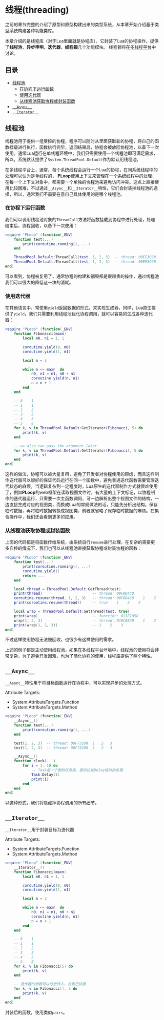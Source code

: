 # 线程(threading)

之前的章节完整的介绍了原型和原型构建出来的类型系统，从本章开始介绍基于类型系统构建各种功能类库。

本章介绍的是线程库（对于Lua里面就是协程库），它封装了Lua的协程操作，提供了**线程池**，**异步申明**，**迭代器**，**线程锁**几个功能模块。 线程锁将在[多线程平台](021.multi.os.thread.md)中讨论。


## 目录
* [线程池](#线程池)
	* [在协程下运行函数](#在协程下运行函数)
	* [使用迭代器](#使用迭代器)
	* [从线程池获取协程或封装函数](#从线程池获取协程或封装函数)
* [`__Async__`](#`__async__`)
* [`__Iterator__`](#`__iterator__`)


## 线程池

线程池用于提供一组受控的协程，程序可以随时从里面获取新的协程，将自己的函数挂载进行执行，函数执行完毕，返回结果后，协程会被放回协程池，以备下一次使用。通常Lua运行在单线程环境中，我们只需要使用一个线程池即可满足需求，所以，系统默认提供了`System.ThreadPool.Default`作为默认用线程池。

在多线程平台上，通常，每个系统线程会运行一个Lua的协程，在同系统线程中的处理可以认为是单线程的， **PLoop**使用上下文来管理在一个系统线程中的处理，在每一个上下文对象中，都需要一个单独的协程池来避免访问冲突。这点上直接使用比较困难，不过通过`__Async__`和`__Iterator__`特性，它们会封装掉线程池的选择，所以，通常我们不需要在意自己具体使用的是哪个线程池。


### 在协程下运行函数

我们可以调用线程池对象的`ThreadCall`方法将函数挂载到协程中进行处理，处理结束后，协程回收，以备下一次使用：

```lua
require "PLoop" (function(_ENV)
	function test(...)
		print(coroutine.running(), ...)
	end

	ThreadPool.Default:ThreadCall(test, 1, 2, 3)  -- thread: 00EE3C90	1	2	3
	ThreadPool.Default:ThreadCall(test, 1, 2, 3)  -- thread: 00EE3C90	1	2	3
end)
```

可以看到，协程被复用了，通常协程的构建和销毁都是很昂贵的操作，通过线程池我们可以很大的降低这一块的消耗。


### 使用迭代器

在其他语言中，常使用`yield`返回数据的形式，来实现生成器，同样，Lua原生提供了`yield`，我们只需要利用线程池优化协程调用，就可以容易的生成各种迭代器：

```lua
require "PLoop" (function(_ENV)
	function Fibonacci(maxn)
		local n0, n1 = 1, 1

		coroutine.yield(0, n0)
		coroutine.yield(1, n1)

		local n = 2

		while n <= maxn  do
			n0, n1 = n1, n0 + n1
			coroutine.yield(n, n1)
			n = n + 1
		end
	end

	-- 0    1
	-- 1    1
	-- 2    2
	-- 3    3
	-- 4    5
	-- 5    8
	for k, v in ThreadPool.Default:GetIterator(Fibonacci, 5) do
		print(k, v)
	end

	-- we also can pass the argument later
	for k, v in ThreadPool.Default:GetIterator(Fibonacci), 5 do
		print(k, v)
	end
end)
```

这样的做法，协程可以被大量复用，避免了开发者对协程使用的顾虑，而且这样制作迭代器可以很好的保证代码运行在同一个函数中，避免普通迭代函数需要管理迭代状态的麻烦，当逻辑复杂到一定程度时，Lua原生的迭代器制作方式就很难使用了，例如**PLoop**的web框架在读取视图文件时，有大量的上下文标记，以协程制作的迭代器运行，只需要一次主函数调用，可一边解析出整个视图文件的结构，一边直接生成对应的视图类，而换成Lua的常规做法的话，只能先分析出结构，保存临时数据，再将临时数据转换成视图类，前者就省略了保存临时数据的麻烦。在集合操作中，我们还会看到更多的应用。


### 从线程池获取协程或封装函数

上面的代码都是将函数传给系统，由系统自行`resume`进行处理，在复杂的需要更多自控的情况下，我们也可以从线程池直接获取协程或封装协程的函数：

```lua
require "PLoop" (function(_ENV)
	function test(...)
		print(coroutine.running(), ...)
		coroutine.yield()
		return ...
	end

	local thread = ThreadPool.Default:GetThread(test)
	print(thread)                       -- thread: 00F8D4C0
	coroutine.resume(thread, 1, 2, 3)   -- thread: 00F8D4C0    1    2    3
	print(coroutine.resume(thread))     -- true    1    2    3

	local wrap = ThreadPool.Default:GetThread(test, true)
	print(wrap)                         -- function: 011F1058
	wrap(1, 2, 3)                       -- thread: 010C0E30    1    2    3
	print(wrap(1, 2, 3))                -- 1    2    3
end)
```

不过这样使用协程无法被回收，也很少有这样使用的需求。

上述的例子都是主动使用线程池，如果在多线程平台环境中，线程池的使用将会非常复杂，为了避免开发困难，也为了简化协程的使用，线程库提供了两个特性。

## `__Async__`

`__Async__`特性用于将目标函数运行在协程中，可以实现异步的处理方式。

Attribute Targets:
* System.AttributeTargets.Function
* System.AttributeTargets.Method

```lua
require "PLoop" (function(_ENV)
	__Async__()
	function test(...)
		print(coroutine.running(), ...)
	end

	test(1, 2, 3)  -- thread: 00F73208	1	2	3
	test(1, 2, 3)  -- thread: 00F73208	1	2	3

	__Async__()
	function clock(...)
		for i = 1, 10 do
			-- Task是一个假的任务库，提供比如Delay延时的处理
			Task.Delay(1)
			print(i)
		end
	end
end)
```

以这种形式，我们将隐藏掉协程调用的所有细节。


## `__Iterator__`

`__Iterator__`用于封装目标为迭代器

Attribute Targets:
* System.AttributeTargets.Function
* System.AttributeTargets.Method

```lua
require "PLoop" (function(_ENV)
	__Iterator__()
	function Fibonacci(maxn)
		local n0, n1 = 1, 1

		coroutine.yield(0, n0)
		coroutine.yield(1, n1)

		local n = 2

		while n <= maxn  do
			n0, n1 = n1, n0 + n1
			coroutine.yield(n, n1)
			n = n + 1
		end
	end

	-- 0    1
	-- 1    1
	-- 2    2
	-- 3    3
	-- 4    5
	-- 5    8
	for k, v in Fibonacci(5) do
		print(k, v)
	end

	-- 迭代器的参数可以分批传入，会自己拼接
	for k, v in Fibonacci(), 5 do
		print(k, v)
	end
end)
```

封装后的函数，使用类似`pairs`。